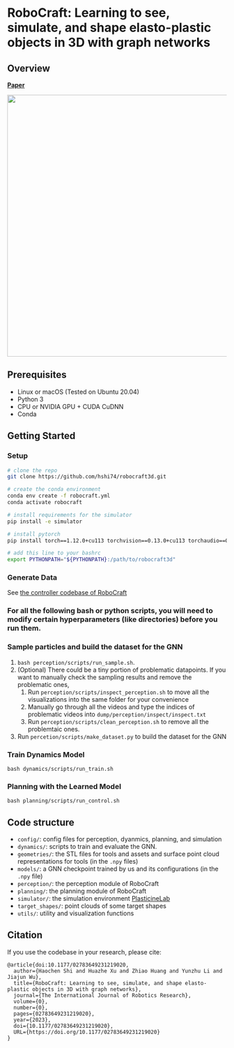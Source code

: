 # RoboCraft: Learning to see, simulate, and shape elasto-plastic objects in 3D with graph networks

## Overview

**[Paper](https://doi.org/10.1177/02783649231219020)**

<img src="images/robocraft3d.gif" width="600">

## Prerequisites
- Linux or macOS (Tested on Ubuntu 20.04)
- Python 3
- CPU or NVIDIA GPU + CUDA CuDNN
- Conda

## Getting Started

### Setup
```bash
# clone the repo
git clone https://github.com/hshi74/robocraft3d.git

# create the conda environment
conda env create -f robocraft.yml
conda activate robocraft

# install requirements for the simulator
pip install -e simulator

# install pytorch
pip install torch==1.12.0+cu113 torchvision==0.13.0+cu113 torchaudio==0.12.0 --extra-index-url https://download.pytorch.org/whl/cu113

# add this line to your bashrc
export PYTHONPATH="${PYTHONPATH}:/path/to/robocraft3d"
```

### Generate Data
See [the controller codebase of RoboCraft](https://github.com/hshi74/deformable_ros)

### For all the following bash or python scripts, you will need to modify certain hyperparameters (like directories) before you run them.

### Sample particles and build the dataset for the GNN
1. `bash perception/scripts/run_sample.sh`.
1. (Optional) There could be a tiny portion of problematic datapoints. If you want to manually check the sampling results and remove the problematic ones, 
    1. Run `perception/scripts/inspect_perception.sh` to move all the visualizations into the same folder for your convenience
    1. Manually go through all the videos and type the indices of problematic videos into `dump/perception/inspect/inspect.txt`
    1. Run `perception/scripts/clean_perception.sh` to remove all the problemtaic ones.
1. Run `percetion/scripts/make_dataset.py` to build the dataset for the GNN

### Train Dynamics Model
`bash dynamics/scripts/run_train.sh`

### Planning with the Learned Model
`bash planning/scripts/run_control.sh`

## Code structure
- `config/`: config files for perception, dyanmics, planning, and simulation
- `dynamics/`: scripts to train and evaluate the GNN.
- `geometries/`: the STL files for tools and assets and surface point cloud representations for tools (in the `.npy` files)
- `models/`: a GNN checkpoint trained by us and its configurations (in the `.npy` file)
- `perception/`: the perception module of RoboCraft
- `planning/`: the planning module of RoboCraft
- `simulator/`: the simulation environment [PlasticineLab](https://github.com/hzaskywalker/PlasticineLab)
- `target_shapes/`: point clouds of some target shapes
- `utils/`: utility and visualization functions

## Citation
If you use the codebase in your research, please cite:
```
@article{doi:10.1177/02783649231219020,
  author={Haochen Shi and Huazhe Xu and Zhiao Huang and Yunzhu Li and Jiajun Wu},
  title={RoboCraft: Learning to see, simulate, and shape elasto-plastic objects in 3D with graph networks},
  journal={The International Journal of Robotics Research},
  volume={0},
  number={0},
  pages={02783649231219020},
  year={2023},
  doi={10.1177/02783649231219020},
  URL={https://doi.org/10.1177/02783649231219020}
}
```
